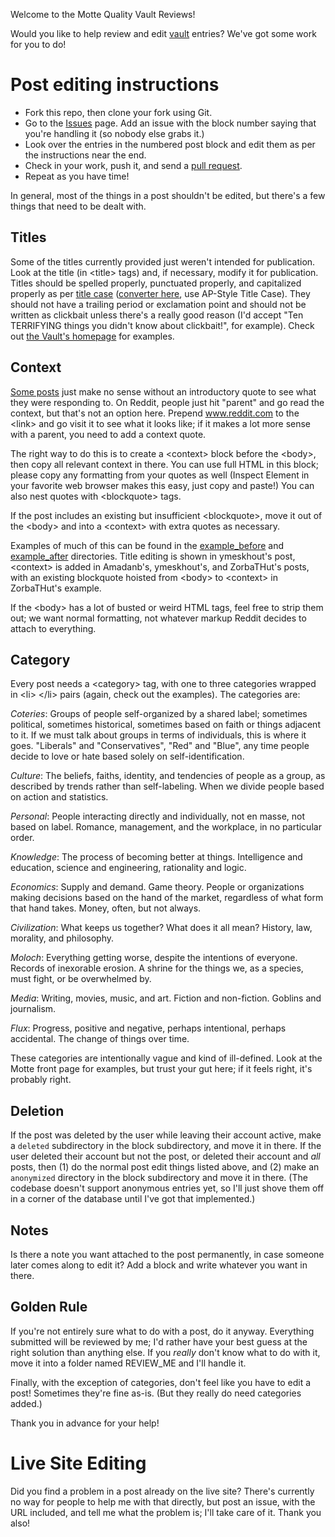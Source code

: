 Welcome to the Motte Quality Vault Reviews!

Would you like to help review and edit [vault](https://www.vault.themotte.org/) entries? We've got some work for you to do!

# Post editing instructions

* Fork this repo, then clone your fork using Git.
* Go to the [Issues](https://github.com/themotte/vault_review/issues) page. Add an issue with the block number saying that you're handling it (so nobody else grabs it.)
* Look over the entries in the numbered post block and edit them as per the instructions near the end.
* Check in your work, push it, and send a [pull request](https://docs.github.com/en/github/collaborating-with-pull-requests/proposing-changes-to-your-work-with-pull-requests/creating-a-pull-request).
* Repeat as you have time!

In general, most of the things in a post shouldn't be edited, but there's a few things that need to be dealt with.

## Titles

Some of the titles currently provided just weren't intended for publication. Look at the title (in &lt;title&gt; tags) and, if necessary, modify it for publication. Titles should be spelled properly, punctuated properly, and capitalized properly as per [title case](https://en.wikipedia.org/wiki/Title_case) ([converter here](https://titlecase.com/), use AP-Style Title Case). They should not have a trailing period or exclamation point and should not be written as clickbait unless there's a really good reason (I'd accept "Ten TERRIFYING things you didn't know about clickbait!", for example). Check out [the Vault's homepage](https://www.vault.themotte.org/) for examples.

## Context

[Some posts](https://www.vault.themotte.org/post/the_internets_effect_on_publishing) just make no sense without an introductory quote to see what they were responding to. On Reddit, people just hit "parent" and go read the context, but that's not an option here. Prepend www.reddit.com to the &lt;link&gt; and go visit it to see what it looks like; if it makes a lot more sense with a parent, you need to add a context quote.

The right way to do this is to create a &lt;context&gt; block before the &lt;body&gt;, then copy all relevant context in there. You can use full HTML in this block; please copy any formatting from your quotes as well (Inspect Element in your favorite web browser makes this easy, just copy and paste!) You can also nest quotes with &lt;blockquote&gt; tags.

If the post includes an existing but insufficient &lt;blockquote&gt;, move it out of the &lt;body&gt; and into a &lt;context&gt; with extra quotes as necessary.

Examples of much of this can be found in the [example_before](https://github.com/themotte/vault_review/tree/master/example_before) and [example_after](https://github.com/themotte/vault_review/tree/master/example_after) directories. Title editing is shown in ymeskhout's post, &lt;context&gt; is added in Amadanb's, ymeskhout's, and ZorbaTHut's posts, with an existing blockquote hoisted from &lt;body&gt; to &lt;context&gt; in ZorbaTHut's example.

If the &lt;body&gt; has a lot of busted or weird HTML tags, feel free to strip them out; we want normal formatting, not whatever markup Reddit decides to attach to everything.

## Category

Every post needs a &lt;category&gt; tag, with one to three categories wrapped in &lt;li&gt; &lt;/li&gt; pairs (again, check out the examples). The categories are:

*Coteries*: Groups of people self-organized by a shared label; sometimes political, sometimes historical, sometimes based on faith or things adjacent to it. If we must talk about groups in terms of individuals, this is where it goes. "Liberals" and "Conservatives", "Red" and "Blue", any time people decide to love or hate based solely on self-identification.

*Culture*: The beliefs, faiths, identity, and tendencies of people as a group, as described by trends rather than self-labeling. When we divide people based on action and statistics.

*Personal*: People interacting directly and individually, not en masse, not based on label. Romance, management, and the workplace, in no particular order.

*Knowledge*: The process of becoming better at things. Intelligence and education, science and engineering, rationality and logic.

*Economics*: Supply and demand. Game theory. People or organizations making decisions based on the hand of the market, regardless of what form that hand takes. Money, often, but not always.

*Civilization*: What keeps us together? What does it all mean? History, law, morality, and philosophy. 

*Moloch*: Everything getting worse, despite the intentions of everyone. Records of inexorable erosion. A shrine for the things we, as a species, must fight, or be overwhelmed by.

*Media*: Writing, movies, music, and art. Fiction and non-fiction. Goblins and journalism.

*Flux*: Progress, positive and negative, perhaps intentional, perhaps accidental. The change of things over time. 

These categories are intentionally vague and kind of ill-defined. Look at the Motte front page for examples, but trust your gut here; if it feels right, it's probably right.

## Deletion

If the post was deleted by the user while leaving their account active, make a `deleted` subdirectory in the block subdirectory, and move it in there. If the user deleted their account but not the post, or deleted their account and *all* posts, then (1) do the normal post edit things listed above, and (2) make an `anonymized` directory in the block subdirectory and move it in there. (The codebase doesn't support anonymous entries yet, so I'll just shove them off in a corner of the database until I've got that implemented.)

## Notes

Is there a note you want attached to the post permanently, in case someone later comes along to edit it? Add a <notes> block and write whatever you want in there.

## Golden Rule

If you're not entirely sure what to do with a post, do it anyway. Everything submitted will be reviewed by me; I'd rather have your best guess at the right solution than anything else. If you *really* don't know what to do with it, move it into a folder named REVIEW_ME and I'll handle it.

Finally, with the exception of categories, don't feel like you have to edit a post! Sometimes they're fine as-is. (But they really do need categories added.)

Thank you in advance for your help!

# Live Site Editing

Did you find a problem in a post already on the live site? There's currently no way for people to help me with that directly, but post an issue, with the URL included, and tell me what the problem is; I'll take care of it. Thank you also!